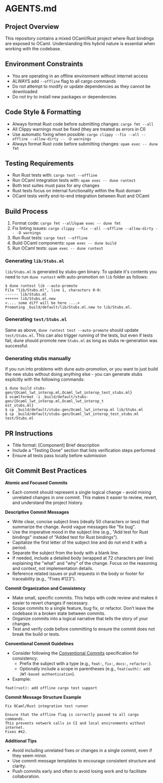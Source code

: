 # AGENTS.md

## Project Overview
This repository contains a mixed OCaml/Rust project where Rust bindings are exposed to OCaml. Understanding this hybrid nature is essential when working with the codebase.

## Environment Constraints
- You are operating in an offline environment without internet access
- ALWAYS add `--offline` flag to all cargo commands
- Do not attempt to modify or update dependencies as they cannot be downloaded
- Do not try to install new packages or dependencies

## Code Style & Formatting
- Always format Rust code before submitting changes: `cargo fmt --all`
- All Clippy warnings must be fixed (they are treated as errors in CI)
- Use automatic fixing when possible: `cargo clippy --fix --all --offline --allow-dirty -- -D warnings`
- Always format Rust code before submitting changes: `opam exec -- dune fmt`

## Testing Requirements
- Run Rust tests with: `cargo test --offline`
- Run OCaml integration tests with: `opam exec -- dune runtest`
- Both test suites must pass for any changes
- Rust tests focus on internal functionality within the Rust domain
- OCaml tests verify end-to-end integration between Rust and OCaml

## Build Process
1. Format code: `cargo fmt --all`/`opam exec -- dune fmt`
2. Fix linting issues: `cargo clippy --fix --all --offline --allow-dirty -- -D warnings`
3. Run Rust tests: `cargo test --offline`
4. Build OCaml components: `opam exec -- dune build`
5. Run OCaml tests: `opam exec -- dune runtest`

### Generating `lib/Stubs.ml`

`lib/Stubs.ml` is generated by stubs-gen binary. To update it's contents you
need to run `dune runtest` with auto-promotion on `lib` folder as follows:

```
$ dune runtest lib --auto-promote
File "lib/Stubs.ml", line 1, characters 0-0:
------ lib/Stubs.ml
++++++ lib/Stubs.ml.new
<.... some diff will be here ....>
Promoting _build/default/lib/Stubs.ml.new to lib/Stubs.ml.
```

### Generating `test/Stubs.ml`

Same as above, `dune runtest test --auto-promote` should update `test/Stubs.ml`.
This can also trigger running of the tests, but even if tests fail, dune should
promote new `Stubs.ml` as long as stubs re-generation was successful.

### Generating stubs manually

If you run into problems with dune auto-promotion, or you want to just build the
new stubs without doing anything else - you can generate stubs explicitly with
the following commands:

```
$ dune build stubs-gen/{Ocaml_lwt_interop.ml,Ocaml_lwt_interop_test_stubs.ml}
$ ocamlformat -i _build/default/stubs-gen/{Ocaml_lwt_interop.ml,Ocaml_lwt_interop_t
est_stubs.ml}
$ cp _build/default/stubs-gen/Ocaml_lwt_interop.ml lib/Stubs.ml 
$ cp _build/default/stubs-gen/Ocaml_lwt_interop_test_stubs.ml test/Stubs.ml
```

## PR Instructions
- Title format: [Component] Brief description
- Include a "Testing Done" section that lists verification steps performed
- Ensure all tests pass locally before submission

## Git Commit Best Practices

**Atomic and Focused Commits**

- Each commit should represent a single logical change - avoid mixing unrelated changes in one commit. This makes it easier to review, revert, and understand the project history.

**Descriptive Commit Messages**

- Write clear, concise subject lines (ideally 50 characters or less) that summarize the change. Avoid vague messages like "fix bug".
- Use the imperative mood in the subject line (e.g., "Add test for Rust bindings" instead of "Added test for Rust bindings").
- Capitalize the first letter of the subject line and do not end it with a period.
- Separate the subject from the body with a blank line.
- If needed, include a detailed body (wrapped at 72 characters per line) explaining the "what" and "why" of the change. Focus on the reasoning and context, not implementation details.
- Reference related issues or pull requests in the body or footer for traceability (e.g., "Fixes \#123").

**Commit Organization and Consistency**

- Make small, specific commits. This helps with code review and makes it easier to revert changes if necessary.
- Scope commits to a single feature, bug fix, or refactor. Don’t leave the codebase in a broken state between commits.
- Organize commits into a logical narrative that tells the story of your changes.
- Test and verify code before committing to ensure the commit does not break the build or tests.

**Conventional Commit Guidelines**

- Consider following the [Conventional Commits](https://www.conventionalcommits.org/) specification for consistency:
    - Prefix the subject with a type (e.g., `feat:`, `fix:`, `docs:`, `refactor:`).
    - Optionally include a scope in parentheses (e.g., `feat(auth): add JWT-based authentication`).
- Example:

```
feat(rust): add offline cargo test support
```


**Commit Message Structure Example**

```
Fix OCaml/Rust integration test runner

Ensure that the offline flag is correctly passed to all cargo commands.
This prevents network calls in CI and local environments without internet.
Fixes #42.
```

**Additional Tips**

- Avoid including unrelated fixes or changes in a single commit, even if they seem minor.
- Use commit message templates to encourage consistent structure and clarity.
- Push commits early and often to avoid losing work and to facilitate collaboration.

